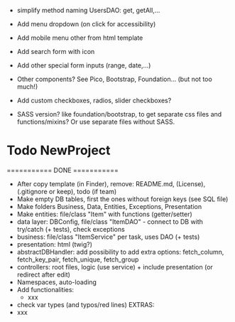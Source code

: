 

- simplify method naming UsersDAO: get, getAll,...
- Add menu dropdown (on click for accessibility)
- Add mobile menu other from html template
- Add search form with icon
- Add other special form inputs (range, date,...)
- Other components? See Pico, Bootstrap, Foundation... (but not too much!)
- Add custom checkboxes, radios, slider checkboxes?


- SASS version? like foundation/bootstrap, to get separate css files and functions/mixins? Or use separate files without SASS.






# Todo NewProject

=========== DONE ===========
- After copy template (in Finder), remove: README.md, (License), (.gitignore or keep), todo (if team)
- Make empty DB tables, first the ones without foreign keys (see SQL file)
- Make folders Business, Data, Entities, Exceptions, Presentation
- Make entities: file/class "Item" with functions (getter/setter)
- data layer: DBConfig, file/class "ItemDAO" - connect to DB with try/catch (+ tests), check exceptions
- business: file/class "ItemService" per task, uses DAO (+ tests)
- presentation: html (twig?)
- abstractDBHandler: add possibility to add extra options: fetch_column, fetch_key_pair, fetch_unique, fetch_group
- controllers: root files, logic (use service) + include presentation (or redirect after edit)
- Namespaces, auto-loading
- Add functionalities:
  - xxx
- check var types (and typos/red lines)
EXTRAS:
- xxx




